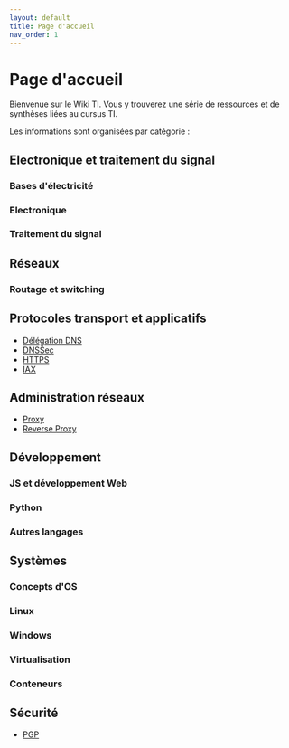 ```yaml
---
layout: default
title: Page d'accueil
nav_order: 1
---
```


# Page d'accueil

Bienvenue sur le Wiki TI. Vous y trouverez une série de ressources et de synthèses liées au cursus TI.

Les informations sont organisées par catégorie :

## Electronique et traitement du signal

### Bases d'électricité

### Electronique

### Traitement du signal

## Réseaux

### Routage et switching

## Protocoles transport et applicatifs

- [Délégation DNS](Réseaux/delegation_dns.md)
- [DNSSec](Réseaux/dnssec.md)
- [HTTPS](Réseaux/https.md)
- [IAX](Réseaux/iax.md)

## Administration réseaux

- [Proxy](Réseaux/proxy.md)
- [Reverse Proxy](Réseaux/reverse_proxy.md)

## Développement

### JS et développement Web

### Python

### Autres langages

## Systèmes

### Concepts d'OS

### Linux

### Windows

### Virtualisation

### Conteneurs

## Sécurité

- [PGP](Sécurité/PGP.md)